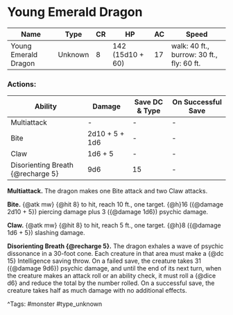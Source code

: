 # Young Emerald Dragon

| Name | Type | CR | HP | AC | Speed |
|------|------|----|----|----|-------|
| Young Emerald Dragon | Unknown | 8 | 142 (15d10 + 60) | 17 | walk: 40 ft., burrow: 30 ft., fly: 60 ft. |

### Actions:

| Ability | Damage | Save DC & Type | On Successful Save |
|---------|--------|----------------|--------------------|
| Multiattack | - | - | - |
| Bite | 2d10 + 5 + 1d6 | - | - |
| Claw | 1d6 + 5 | - | - |
| Disorienting Breath {@recharge 5} | 9d6 | 15 | - |


**Multiattack.** The dragon makes one Bite attack and two Claw attacks.

**Bite.** {@atk mw} {@hit 8} to hit, reach 10 ft., one target. {@h}16 ({@damage 2d10 + 5}) piercing damage plus 3 ({@damage 1d6}) psychic damage.

**Claw.** {@atk mw} {@hit 8} to hit, reach 5 ft., one target. {@h}8 ({@damage 1d6 + 5}) slashing damage.

**Disorienting Breath {@recharge 5}.** The dragon exhales a wave of psychic dissonance in a 30-foot cone. Each creature in that area must make a {@dc 15} Intelligence saving throw. On a failed save, the creature takes 31 ({@damage 9d6}) psychic damage, and until the end of its next turn, when the creature makes an attack roll or an ability check, it must roll a {@dice d6} and reduce the total by the number rolled. On a successful save, the creature takes half as much damage with no additional effects.

^Tags: #monster #type_unknown